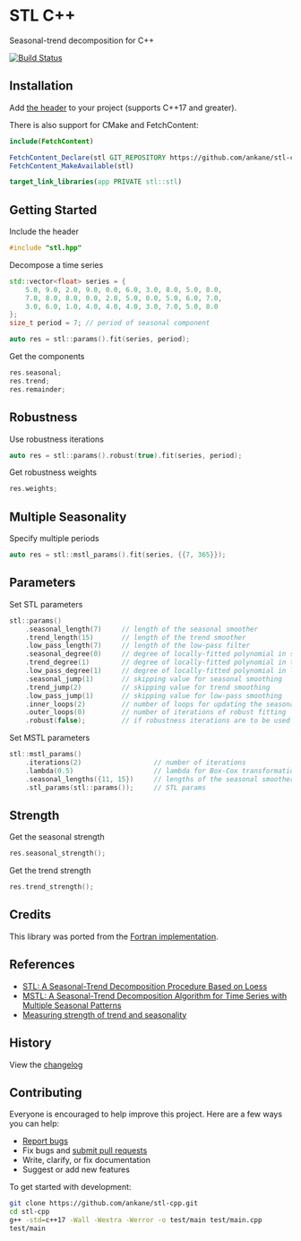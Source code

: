 # STL C++

Seasonal-trend decomposition for C++

[![Build Status](https://github.com/ankane/stl-cpp/actions/workflows/build.yml/badge.svg)](https://github.com/ankane/stl-cpp/actions)

## Installation

Add [the header](https://raw.githubusercontent.com/ankane/stl-cpp/v0.2.0/include/stl.hpp) to your project (supports C++17 and greater).

There is also support for CMake and FetchContent:

```cmake
include(FetchContent)

FetchContent_Declare(stl GIT_REPOSITORY https://github.com/ankane/stl-cpp.git GIT_TAG v0.2.0)
FetchContent_MakeAvailable(stl)

target_link_libraries(app PRIVATE stl::stl)
```

## Getting Started

Include the header

```cpp
#include "stl.hpp"
```

Decompose a time series

```cpp
std::vector<float> series = {
    5.0, 9.0, 2.0, 9.0, 0.0, 6.0, 3.0, 8.0, 5.0, 8.0,
    7.0, 8.0, 8.0, 0.0, 2.0, 5.0, 0.0, 5.0, 6.0, 7.0,
    3.0, 6.0, 1.0, 4.0, 4.0, 4.0, 3.0, 7.0, 5.0, 8.0
};
size_t period = 7; // period of seasonal component

auto res = stl::params().fit(series, period);
```

Get the components

```cpp
res.seasonal;
res.trend;
res.remainder;
```

## Robustness

Use robustness iterations

```cpp
auto res = stl::params().robust(true).fit(series, period);
```

Get robustness weights

```cpp
res.weights;
```

## Multiple Seasonality

Specify multiple periods

```cpp
auto res = stl::mstl_params().fit(series, {{7, 365}});
```

## Parameters

Set STL parameters

```cpp
stl::params()
    .seasonal_length(7)     // length of the seasonal smoother
    .trend_length(15)       // length of the trend smoother
    .low_pass_length(7)     // length of the low-pass filter
    .seasonal_degree(0)     // degree of locally-fitted polynomial in seasonal smoothing
    .trend_degree(1)        // degree of locally-fitted polynomial in trend smoothing
    .low_pass_degree(1)     // degree of locally-fitted polynomial in low-pass smoothing
    .seasonal_jump(1)       // skipping value for seasonal smoothing
    .trend_jump(2)          // skipping value for trend smoothing
    .low_pass_jump(1)       // skipping value for low-pass smoothing
    .inner_loops(2)         // number of loops for updating the seasonal and trend components
    .outer_loops(0)         // number of iterations of robust fitting
    .robust(false);         // if robustness iterations are to be used
```

Set MSTL parameters

```cpp
stl::mstl_params()
    .iterations(2)                  // number of iterations
    .lambda(0.5)                    // lambda for Box-Cox transformation
    .seasonal_lengths({11, 15})     // lengths of the seasonal smoothers
    .stl_params(stl::params());     // STL params
```

## Strength

Get the seasonal strength

```cpp
res.seasonal_strength();
```

Get the trend strength

```cpp
res.trend_strength();
```

## Credits

This library was ported from the [Fortran implementation](https://www.netlib.org/a/stl).

## References

- [STL: A Seasonal-Trend Decomposition Procedure Based on Loess](https://www.scb.se/contentassets/ca21efb41fee47d293bbee5bf7be7fb3/stl-a-seasonal-trend-decomposition-procedure-based-on-loess.pdf)
- [MSTL: A Seasonal-Trend Decomposition Algorithm for Time Series with Multiple Seasonal Patterns](https://arxiv.org/pdf/2107.13462.pdf)
- [Measuring strength of trend and seasonality](https://otexts.com/fpp2/seasonal-strength.html)

## History

View the [changelog](https://github.com/ankane/stl-cpp/blob/master/CHANGELOG.md)

## Contributing

Everyone is encouraged to help improve this project. Here are a few ways you can help:

- [Report bugs](https://github.com/ankane/stl-cpp/issues)
- Fix bugs and [submit pull requests](https://github.com/ankane/stl-cpp/pulls)
- Write, clarify, or fix documentation
- Suggest or add new features

To get started with development:

```sh
git clone https://github.com/ankane/stl-cpp.git
cd stl-cpp
g++ -std=c++17 -Wall -Wextra -Werror -o test/main test/main.cpp
test/main
```
